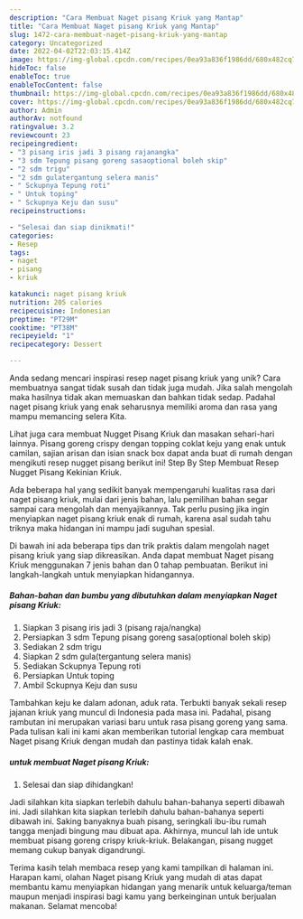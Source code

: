 ```yaml
---
description: "Cara Membuat Naget pisang Kriuk yang Mantap"
title: "Cara Membuat Naget pisang Kriuk yang Mantap"
slug: 1472-cara-membuat-naget-pisang-kriuk-yang-mantap
category: Uncategorized
date: 2022-04-02T22:03:15.414Z
image: https://img-global.cpcdn.com/recipes/0ea93a836f1986dd/680x482cq70/naget-pisang-kriuk-foto-resep-utama.jpg
hideToc: false
enableToc: true
enableTocContent: false
thumbnail: https://img-global.cpcdn.com/recipes/0ea93a836f1986dd/680x482cq70/naget-pisang-kriuk-foto-resep-utama.jpg
cover: https://img-global.cpcdn.com/recipes/0ea93a836f1986dd/680x482cq70/naget-pisang-kriuk-foto-resep-utama.jpg
author: Admin
authorAv: notfound
ratingvalue: 3.2
reviewcount: 23
recipeingredient:
- "3 pisang iris jadi 3 pisang rajanangka"
- "3 sdm Tepung pisang goreng sasaoptional boleh skip"
- "2 sdm trigu"
- "2 sdm gulatergantung selera manis"
- " Sckupnya Tepung roti"
- " Untuk toping"
- " Sckupnya Keju dan susu"
recipeinstructions:

- "Selesai dan siap dinikmati!"
categories:
- Resep
tags:
- naget
- pisang
- kriuk

katakunci: naget pisang kriuk 
nutrition: 205 calories
recipecuisine: Indonesian
preptime: "PT29M"
cooktime: "PT38M"
recipeyield: "1"
recipecategory: Dessert

---
```





Anda sedang mencari inspirasi resep naget pisang kriuk yang unik? Cara membuatnya sangat tidak susah dan tidak juga mudah. Jika salah mengolah maka hasilnya tidak akan memuaskan dan bahkan tidak sedap. Padahal naget pisang kriuk yang enak seharusnya memiliki aroma dan rasa yang mampu memancing selera Kita.





Lihat juga cara membuat Nugget Pisang Kriuk dan masakan sehari-hari lainnya. Pisang goreng crispy dengan topping coklat keju yang enak untuk camilan, sajian arisan dan isian snack box dapat anda buat di rumah dengan mengikuti resep nugget pisang berikut ini! Step By Step Membuat Resep Nugget Pisang Kekinian Kriuk.

Ada beberapa hal yang sedikit banyak mempengaruhi kualitas rasa dari naget pisang kriuk, mulai dari jenis bahan, lalu pemilihan bahan segar sampai cara mengolah dan menyajikannya. Tak perlu pusing jika ingin menyiapkan naget pisang kriuk enak di rumah, karena asal sudah tahu triknya maka hidangan ini mampu jadi suguhan spesial.






Di bawah ini ada beberapa tips dan trik praktis dalam mengolah naget pisang kriuk yang siap dikreasikan. Anda dapat membuat Naget pisang Kriuk menggunakan 7 jenis bahan dan 0 tahap pembuatan. Berikut ini langkah-langkah untuk menyiapkan hidangannya.

<!--inarticleads1-->

##### Bahan-bahan dan bumbu yang dibutuhkan dalam menyiapkan Naget pisang Kriuk:

1. Siapkan 3 pisang iris jadi 3 (pisang raja/nangka)
1. Persiapkan 3 sdm Tepung pisang goreng sasa(optional boleh skip)
1. Sediakan 2 sdm trigu
1. Siapkan 2 sdm gula(tergantung selera manis)
1. Sediakan  Sckupnya Tepung roti
1. Persiapkan  Untuk toping
1. Ambil  Sckupnya Keju dan susu


Tambahkan keju ke dalam adonan, aduk rata. Terbukti banyak sekali resep jajanan kriuk yang muncul di Indonesia pada masa ini. Padahal, pisang rambutan ini merupakan variasi baru untuk rasa pisang goreng yang sama. Pada tulisan kali ini kami akan memberikan tutorial lengkap cara membuat Naget pisang Kriuk dengan mudah dan pastinya tidak kalah enak. 

<!--inarticleads2-->

#####  untuk membuat Naget pisang Kriuk:


1. Selesai dan siap dihidangkan!

Jadi silahkan kita siapkan terlebih dahulu bahan-bahanya seperti dibawah ini. Jadi silahkan kita siapkan terlebih dahulu bahan-bahanya seperti dibawah ini. Saking banyaknya buah pisang, seringkali ibu-ibu rumah tangga menjadi bingung mau dibuat apa. Akhirnya, muncul lah ide untuk membuat pisang goreng crispy kriuk-kriuk. Belakangan, pisang nugget memang cukup banyak digandrungi. 

Terima kasih telah membaca resep yang kami tampilkan di halaman ini. Harapan kami, olahan Naget pisang Kriuk yang mudah di atas dapat membantu kamu menyiapkan hidangan yang menarik untuk keluarga/teman maupun menjadi inspirasi bagi kamu yang berkeinginan untuk berjualan makanan. Selamat mencoba!
